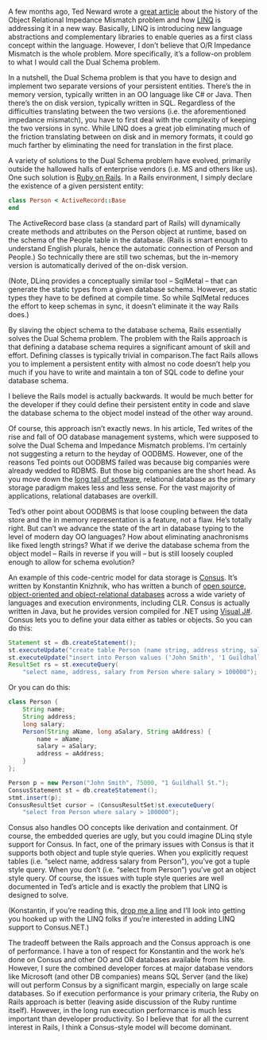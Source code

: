 A few months ago, Ted Neward wrote a [great
article](http://msdn.microsoft.com/library/en-us/dndotnet/html/linqcomparisons.asp)
about the history of the Object Relational Impedance Mismatch problem
and how [LINQ](http://msdn.microsoft.com/netframework/future/linq) is
addressing it in a new way. Basically, LINQ is introducing new language
abstractions and complementary libraries to enable queries as a first
class concept within the language. However, I don’t believe that O/R
Impedance Mismatch is the whole problem. More specifically, it’s a
follow-on problem to what I would call the Dual Schema problem.

In a nutshell, the Dual Schema problem is that you have to design and
implement two separate versions of your persistent entities. There’s the
in memory version, typically written in an OO language like C\# or Java.
Then there’s the on disk version, typically written in SQL. Regardless
of the difficulties translating between the two versions (i.e. the
aforementioned impedance mismatch), you have to first deal with the
complexity of keeping the two versions in sync. While LINQ does a great
job eliminating much of the friction translating between on disk and in
memory formats, it could go much farther by eliminating the need for
translation in the first place.

A variety of solutions to the Dual Schema problem have evolved,
primarily outside the hallowed halls of enterprise vendors (i.e. MS and
others like us). One such solution is [Ruby on
Rails](http://www.rubyonrails.com/). In a Rails environment, I simply
declare the existence of a given persistent entity:

``` ruby
class Person < ActiveRecord::Base
end
```

The ActiveRecord base class (a standard part of Rails) will dynamically
create methods and attributes on the Person object at runtime, based on
the schema of the People table in the database. (Rails is smart enough
to understand English plurals, hence the automatic connection of Person
and People.) So technically there are still two schemas, but the
in-memory version is automatically derived of the on-disk version.

(Note, DLinq provides a conceptually similar tool – SqlMetal – that can
generate the static types from a given database schema. However, as
static types they have to be defined at compile time. So while SqlMetal
reduces the effort to keep schemas in sync, it doesn’t eliminate it the
way Rails does.)

By slaving the object schema to the database schema, Rails essentially
solves the Dual Schema problem. The problem with the Rails approach is
that defining a database schema requires a significant amount of skill
and effort. Defining classes is typically trivial in comparison.The fact
Rails allows you to implement a persistent entity with almost no code
doesn’t help you much if you have to write and maintain a ton of SQL
code to define your database schema.

I believe the Rails model is actually backwards. It would be much better
for the developer if they could define their persistent entity in code
and slave the database schema to the object model instead of the other
way around.

Of course, this approach isn’t exactly news. In his article, Ted writes
of the rise and fall of OO database management systems, which were
supposed to solve the Dual Schema and Impedance Mismatch problems. I’m
certainly not suggesting a return to the heyday of OODBMS. However, one
of the reasons Ted points out OODBMS failed was because big companies
were already wedded to RDBMS. But those big companies are the short
head. As you move down the [long tail of
software](http://bnoopy.typepad.com/bnoopy/2005/03/the_long_tail_o.html),
relational database as the primary storage paradigm makes less and less
sense. For the vast majority of applications, relational databases are
overkill.

Ted’s other point about OODBMS is that loose coupling between the data
store and the in memory representation is a feature, not a flaw. He’s
totally right. But can’t we advance the state of the art in database
typing to the level of modern day OO languages? How about eliminating
anachronisms like fixed length strings? What if we derive the database
schema from the object model – Rails in reverse if you will – but is
still loosely coupled enough to allow for schema evolution?

An example of this code-centric model for data storage is
[Consus](http://www.garret.ru/~knizhnik/consus.html). It’s written by
Konstantin Knizhnik, who has written a bunch of [open source,
object-oriented and object-relational
databases](http://www.garret.ru/~knizhnik/databases.html) across a wide
variety of languages and execution environments, including CLR. Consus
is actually written in Java, but he provides version compiled for .NET
using [Visual J\#](http://msdn.microsoft.com/vjsharp/). Consus lets you
to define your data either as tables or objects. So you can do this:

``` java
Statement st = db.createStatement();
st.executeUpdate("create table Person (name string, address string, salary bigint)");
st.executeUpdate("insert into Person values ('John Smith', '1 Guildhall St.', 75000)");
ResultSet rs = st.executeQuery(
    "select name, address, salary from Person where salary > 100000");
```

Or you can do this:

``` java
class Person {
    String name;
    String address;
    long salary;
    Person(String aName, long aSalary, String aAddress) {
        name = aName;
        salary = aSalary;
        address = aAddress;
    }
};

Person p = new Person("John Smith", 75000, "1 Guildhall St.");
ConsusStatement st = db.createStatement();
stmt.insert(p);
ConsusResultSet cursor = (ConsusResultSet)st.executeQuery(
    "select from Person where salary > 100000");
```

Consus also handles OO concepts like derivation and containment. Of
course, the embedded queries are ugly, but you could imagine DLinq style
support for Consus. In fact, one of the primary issues with Consus is
that it supports both object and tuple style queries. When you
explicitly request tables (i.e. “select name, address salary from
Person”), you’ve got a tuple style query. When you don’t (i.e. “select
from Person”) you’ve got an object style query. Of course, the issues
with tuple style queries are well documented in Ted’s article and is
exactly the problem that LINQ is designed to solve.

(Konstantin, if you’re reading this, [drop me a
line](mailto:harry.pierson@microsoft.com) and I’ll look into getting you
hooked up with the LINQ folks if you’re interested in adding LINQ
support to Consus.NET.)

The tradeoff between the Rails approach and the Consus approach is one
of performance. I have a ton of respect for Konstantin and the work he’s
done on Consus and other OO and OR databases available from his site.
However, I sure the combined developer forces at major database vendors
like Microsoft (and other DB companies) means SQL Server (and the like)
will out perform Consus by a significant margin, especially on large
scale databases. So if execution performance is your primary criteria,
the Ruby on Rails approach is better (leaving aside discussion of the
Ruby runtime itself). However, in the long run execution performance is
much less important than developer productivity. So I believe that  for
all the current interest in Rails, I think a Consus-style model will
become dominant.
